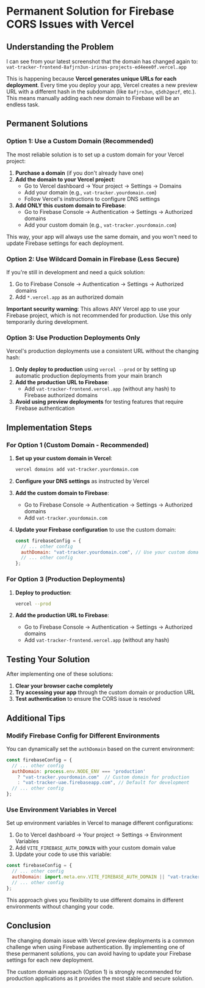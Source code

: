 # Permanent Solution for Firebase CORS Issues with Vercel

## Understanding the Problem

I can see from your latest screenshot that the domain has changed again to:
`vat-tracker-frontend-8afjrn3un-irinas-projects-ed4eee0f.vercel.app`

This is happening because **Vercel generates unique URLs for each deployment**. Every time you deploy your app, Vercel creates a new preview URL with a different hash in the subdomain (like `8afjrn3un`, `q5dh2gezf`, etc.). This means manually adding each new domain to Firebase will be an endless task.

## Permanent Solutions

### Option 1: Use a Custom Domain (Recommended)

The most reliable solution is to set up a custom domain for your Vercel project:

1. **Purchase a domain** (if you don't already have one)
2. **Add the domain to your Vercel project**:
   - Go to Vercel dashboard → Your project → Settings → Domains
   - Add your domain (e.g., `vat-tracker.yourdomain.com`)
   - Follow Vercel's instructions to configure DNS settings
3. **Add ONLY this custom domain to Firebase**:
   - Go to Firebase Console → Authentication → Settings → Authorized domains
   - Add your custom domain (e.g., `vat-tracker.yourdomain.com`)

This way, your app will always use the same domain, and you won't need to update Firebase settings for each deployment.

### Option 2: Use Wildcard Domain in Firebase (Less Secure)

If you're still in development and need a quick solution:

1. Go to Firebase Console → Authentication → Settings → Authorized domains
2. Add `*.vercel.app` as an authorized domain

**Important security warning**: This allows ANY Vercel app to use your Firebase project, which is not recommended for production. Use this only temporarily during development.

### Option 3: Use Production Deployments Only

Vercel's production deployments use a consistent URL without the changing hash:

1. **Only deploy to production** using `vercel --prod` or by setting up automatic production deployments from your main branch
2. **Add the production URL to Firebase**:
   - Add `vat-tracker-frontend.vercel.app` (without any hash) to Firebase authorized domains
3. **Avoid using preview deployments** for testing features that require Firebase authentication

## Implementation Steps

### For Option 1 (Custom Domain - Recommended)

1. **Set up your custom domain in Vercel**:
   ```bash
   vercel domains add vat-tracker.yourdomain.com
   ```

2. **Configure your DNS settings** as instructed by Vercel

3. **Add the custom domain to Firebase**:
   - Go to Firebase Console → Authentication → Settings → Authorized domains
   - Add `vat-tracker.yourdomain.com`

4. **Update your Firebase configuration** to use the custom domain:
   ```javascript
   const firebaseConfig = {
     // ... other config
     authDomain: "vat-tracker.yourdomain.com", // Use your custom domain here
     // ... other config
   };
   ```

### For Option 3 (Production Deployments)

1. **Deploy to production**:
   ```bash
   vercel --prod
   ```

2. **Add the production URL to Firebase**:
   - Go to Firebase Console → Authentication → Settings → Authorized domains
   - Add `vat-tracker-frontend.vercel.app` (without any hash)

## Testing Your Solution

After implementing one of these solutions:

1. **Clear your browser cache completely**
2. **Try accessing your app** through the custom domain or production URL
3. **Test authentication** to ensure the CORS issue is resolved

## Additional Tips

### Modify Firebase Config for Different Environments

You can dynamically set the `authDomain` based on the current environment:

```javascript
const firebaseConfig = {
  // ... other config
  authDomain: process.env.NODE_ENV === 'production' 
    ? "vat-tracker.yourdomain.com"  // Custom domain for production
    : "vat-tracker-uae.firebaseapp.com", // Default for development
  // ... other config
};
```

### Use Environment Variables in Vercel

Set up environment variables in Vercel to manage different configurations:

1. Go to Vercel dashboard → Your project → Settings → Environment Variables
2. Add `VITE_FIREBASE_AUTH_DOMAIN` with your custom domain value
3. Update your code to use this variable:

```javascript
const firebaseConfig = {
  // ... other config
  authDomain: import.meta.env.VITE_FIREBASE_AUTH_DOMAIN || "vat-tracker-uae.firebaseapp.com",
  // ... other config
};
```

This approach gives you flexibility to use different domains in different environments without changing your code.

## Conclusion

The changing domain issue with Vercel preview deployments is a common challenge when using Firebase authentication. By implementing one of these permanent solutions, you can avoid having to update your Firebase settings for each new deployment.

The custom domain approach (Option 1) is strongly recommended for production applications as it provides the most stable and secure solution.